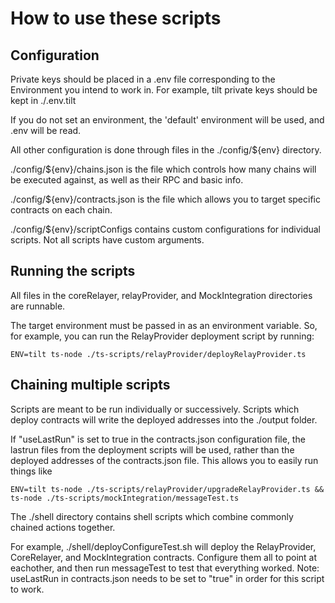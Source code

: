 # How to use these scripts

## Configuration

Private keys should be placed in a .env file corresponding to the Environment you intend to work in. For example, tilt private keys should be kept in ./.env.tilt

If you do not set an environment, the 'default' environment will be used, and .env will be read.

All other configuration is done through files in the ./config/${env} directory.

./config/${env}/chains.json is the file which controls how many chains will be executed against, as well as their RPC and basic info.

./config/${env}/contracts.json is the file which allows you to target specific contracts on each chain.

./config/${env}/scriptConfigs contains custom configurations for individual scripts. Not all scripts have custom arguments.

## Running the scripts

All files in the coreRelayer, relayProvider, and MockIntegration directories are runnable.

The target environment must be passed in as an environment variable. So, for example, you can run the RelayProvider deployment script by running:

```
ENV=tilt ts-node ./ts-scripts/relayProvider/deployRelayProvider.ts
```

## Chaining multiple scripts

Scripts are meant to be run individually or successively. Scripts which deploy contracts will write the deployed addresses into the ./output folder.

If "useLastRun" is set to true in the contracts.json configuration file, the lastrun files from the deployment scripts will be used, rather than the deployed addresses of the contracts.json file. This allows you to easily run things like

```
ENV=tilt ts-node ./ts-scripts/relayProvider/upgradeRelayProvider.ts && ts-node ./ts-scripts/mockIntegration/messageTest.ts
```

The ./shell directory contains shell scripts which combine commonly chained actions together.

For example, ./shell/deployConfigureTest.sh will deploy the RelayProvider, CoreRelayer, and MockIntegration contracts. Configure them all to point at eachother, and then run messageTest to test that everything worked. Note: useLastRun in contracts.json needs to be set to "true" in order for this script to work.
